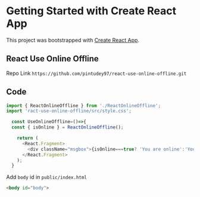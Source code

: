 # Getting Started with Create React App

This project was bootstrapped with [Create React App](https://github.com/facebook/create-react-app).

## React Use Online Offline

Repo Link `https://github.com/pintudey97/react-use-online-offline.git`

## Code
```javascript
import { ReactOnlineOffline } from './ReactOnlineOffline';
import 'ract-use-online-offline/src/style.css';

  const UseOnlineOffline=()=>{
  const { isOnline } = ReactOnlineOffline();

    return (
      <React.Fragment>
        <div className="msgbox">{isOnline===true? 'You are online':'You are offline'}</div>
      </React.Fragment>
    );
  }
```

Add `body` id in `public/index.html`
```html
<body id="body">
```
